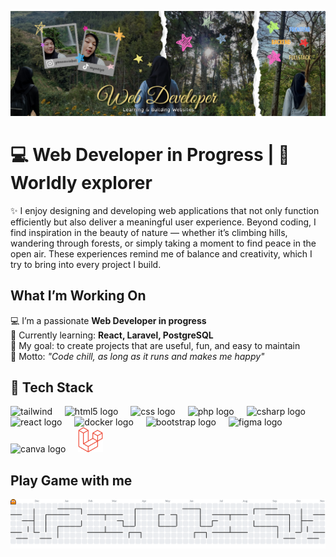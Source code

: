 ![Banner](https://github.com/yennianabelaevariani/yennianabelaevariani/blob/main/profile.png)
# 💻 Web Developer in Progress | 🌄 Worldly explorer
<p align="left">✨ I enjoy designing and developing web applications that not only function efficiently but also deliver a meaningful user experience. Beyond coding, I find inspiration in the beauty of nature — whether it’s climbing hills, wandering through forests, or simply taking a moment to find peace in the open air. These experiences remind me of balance and creativity, which I try to bring into every project I build.</p>



## What I’m Working On

💻 I’m a passionate **Web Developer in progress**  
🌱 Currently learning: **React, Laravel, PostgreSQL**  
🚀 My goal: to create projects that are useful, fun, and easy to maintain  
🎯 Motto: *"Code chill, as long as it runs and makes me happy"*  


## 🚀 Tech Stack

<p align="left">
  <!-- Frontend -->
  <img src="https://www.vectorlogo.zone/logos/tailwindcss/tailwindcss-icon.svg" alt="tailwind" width="40" height="40"/>
  <img width="12" /> 
  <img src="https://cdn.jsdelivr.net/gh/devicons/devicon/icons/html5/html5-original.svg" height="40" alt="html5 logo"  />
  <img width="12" />
  <img src="https://cdn.jsdelivr.net/gh/devicons/devicon/icons/css3/css3-original.svg" height="40" alt="css logo"  />
  <img width="12" />
  <img src="https://cdn.jsdelivr.net/gh/devicons/devicon/icons/php/php-original.svg" height="40" alt="php logo"  />
  <img width="12" />
  <img src="https://cdn.jsdelivr.net/gh/devicons/devicon/icons/csharp/csharp-original.svg" height="40" alt="csharp logo"  />
  <img width="12" />
  <img src="https://cdn.jsdelivr.net/gh/devicons/devicon/icons/react/react-original.svg" height="40" alt="react logo"  />
  <img width="12" />
  <img src="https://cdn.jsdelivr.net/gh/devicons/devicon/icons/docker/docker-original.svg" height="40" alt="docker logo"  />
  <img width="12" />
  <img src="https://cdn.jsdelivr.net/gh/devicons/devicon/icons/bootstrap/bootstrap-original.svg" height="40" alt="bootstrap logo"  />
  <img width="12" />
  <img src="https://cdn.jsdelivr.net/gh/devicons/devicon/icons/figma/figma-original.svg" height="40" alt="figma logo"  />
  <img width="12" />
  <img src="https://cdn.jsdelivr.net/gh/devicons/devicon/icons/canva/canva-original.svg" height="40" alt="canva logo"  />
  <img width="12" />
  <img src="https://raw.githubusercontent.com/devicons/devicon/master/icons/laravel/laravel-original.svg" alt="laravel" width="40" height="40"/>
</p>

## Play Game with me
<picture>
  <source media="(prefers-color-scheme: dark)" srcset="https://raw.githubusercontent.com/yennianabelaevariani/yennianabelaevariani/output/pacman-contribution-graph-dark.svg">
  <source media="(prefers-color-scheme: light)" srcset="https://raw.githubusercontent.com/yennianabelaevariani/yennianabelaevariani/output/pacman-contribution-graph.svg">
  <img alt="pacman contribution graph" src="https://raw.githubusercontent.com/yennianabelaevariani/yennianabelaevariani/output/pacman-contribution-graph.svg">
</picture>

###



<!--
**yennianabelaevariani/yennianabelaevariani** is a ✨ _special_ ✨ repository because its `README.md` (this file) appears on your GitHub profile.

Here are some ideas to get you started:

- 🔭 I’m currently working on ...
- 🌱 I’m currently learning ...
- 👯 I’m looking to collaborate on ...
- 🤔 I’m looking for help with ...
- 💬 Ask me about ...
- 📫 How to reach me: ...
- 😄 Pronouns: ...
- ⚡ Fun fact: ...


-->



